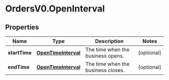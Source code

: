 # OrdersV0.OpenInterval

## Properties
Name | Type | Description | Notes
------------ | ------------- | ------------- | -------------
**startTime** | [**OpenTimeInterval**](OpenTimeInterval.md) | The time when the business opens. | [optional] 
**endTime** | [**OpenTimeInterval**](OpenTimeInterval.md) | The time when the business closes. | [optional] 


